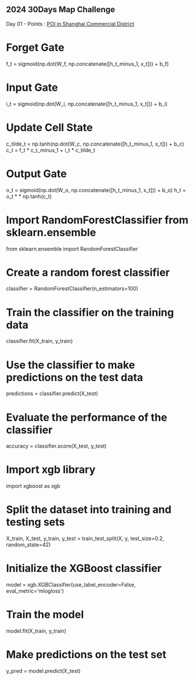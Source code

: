 ## **2024 30Days Map Challenge** ##

Day 01 - Points : [POI in Shanghai Commercial District](https://xupeitao.github.io/30DaysMapChallenge/Day01_ShanghaiPOIMap)


# Forget Gate
f_t = sigmoid(np.dot(W_f, np.concatenate([h_t_minus_1, x_t])) + b_f) 
# Input Gate
i_t = sigmoid(np.dot(W_i, np.concatenate([h_t_minus_1, x_t])) + b_i)  
# Update Cell State
c_tilde_t = np.tanh(np.dot(W_c, np.concatenate([h_t_minus_1, x_t])) + b_c) 
c_t = f_t * c_t_minus_1 + i_t * c_tilde_t 
# Output Gate
o_t = sigmoid(np.dot(W_o, np.concatenate([h_t_minus_1, x_t])) + b_o) h_t = o_t * * np.tanh(c_t)



# Import RandomForestClassifier from sklearn.ensemble
from sklearn.ensemble import RandomForestClassifier
# Create a random forest classifier
classifier = RandomForestClassifier(n_estimators=100)
# Train the classifier on the training data
classifier.fit(X_train, y_train)
# Use the classifier to make predictions on the test data
predictions = classifier.predict(X_test)
# Evaluate the performance of the classifier
accuracy = classifier.score(X_test, y_test)



# Import xgb library
import xgboost as xgb
# Split the dataset into training and testing sets
X_train, X_test, y_train, y_test = train_test_split(X, y, test_size=0.2, random_state=42)
# Initialize the XGBoost classifier
model = xgb.XGBClassifier(use_label_encoder=False, eval_metric='mlogloss')
# Train the model
model.fit(X_train, y_train)
# Make predictions on the test set
y_pred = model.predict(X_test)

